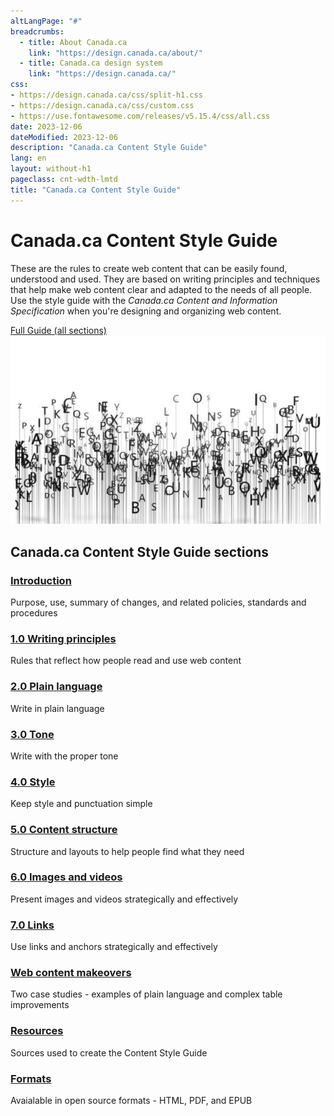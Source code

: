 ```yaml
---
altLangPage: "#"
breadcrumbs:
  - title: About Canada.ca
    link: "https://design.canada.ca/about/"
  - title: Canada.ca design system
    link: "https://design.canada.ca/"
css:
- https://design.canada.ca/css/split-h1.css
- https://design.canada.ca/css/custom.css
- https://use.fontawesome.com/releases/v5.15.4/css/all.css
date: 2023-12-06
dateModified: 2023-12-06
description: "Canada.ca Content Style Guide"
lang: en
layout: without-h1
pageclass: cnt-wdth-lmtd
title: "Canada.ca Content Style Guide"
---
```

<div class="container">
  <div class="row">
    <div class="col-md-6">
      <h1 property="name" id="wb-cont" dir="ltr">Canada.ca Content Style Guide</h1>
      <p>These are the rules to create web content that can be easily found, understood and used. They are based on writing principles and techniques that help make web content clear and adapted to the needs of all people. Use the style guide with the <cite>Canada.ca Content and Information Specification</cite> when you're designing and organizing web content.</p>
      <a href="{{ site.url }}/style-guide/" class="btn btn-lg btn-primary">Full Guide (all sections)</a> </div>
    <div class="col-md-6 mrgn-tp-sm hidden-sm hidden-xs provisional gc-topic-bg"> <img src="images/letters-01.png" atl="" /> </div>
  </div>
</div>
<div class="container mrgn-tp-lg">
  <section class="gc-srvinfo">
    <h2 class="wb-inv">Canada.ca Content Style Guide sections</h2>
    <div class="row wb-eqht-grd">
      <div class="col-md-4">
        <h3><a href="00-intro.html">Introduction</a></h3>
        <p>Purpose, use, summary of changes, and related policies, standards and procedures</p>
      </div>
      <div class="col-md-4">
        <h3><a href="01-writing.html">1.0 Writing principles</a></h3>
        <p>Rules that reflect how people read and use web content</p>
      </div>
      <div class="col-md-4">
        <h3><a href="02-plain-language.html">2.0 Plain language</a></h3>
        <p>Write in plain language</p>
      </div>
      <div class="col-md-4">
        <h3><a href="03-tone.html">3.0 Tone</a></h3>
        <p>Write with the proper tone</p>
      </div>
      <div class="col-md-4">
        <h3><a href="04-style.html">4.0 Style</a></h3>
        <p>Keep style and punctuation simple</p>
      </div>
      <div class="col-md-4">
        <h3><a href="05-content.html">5.0 Content structure</a></h3>
        <p>Structure and layouts to help people find what they need</p>
      </div>
      <div class="col-md-4">
        <h3><a href="06-images.html">6.0 Images and videos</a></h3>
        <p>Present images and videos strategically and effectively</p>
      </div>
      <div class="col-md-4">
        <h3><a href="07-links.html">7.0 Links</a></h3>
        <p>Use links and anchors strategically and effectively</p>
      </div>
      <div class="col-md-4">
        <h3><a href="08-makeovers.html">Web content makeovers</a></h3>
        <p>Two case studies - examples of plain language and complex table improvements</p>
      </div>
      <div class="col-md-4">
        <h3><a href="09-resources.html">Resources</a></h3>
        <p>Sources used to create the Content Style Guide</p>
      </div>
      <div class="col-md-4">
        <h3><a href="10-formats.html">Formats</a></h3>
        <p>Avaialable in open source formats - HTML, PDF, and EPUB</p>
      </div>
    </div>
  </section>
</div>
